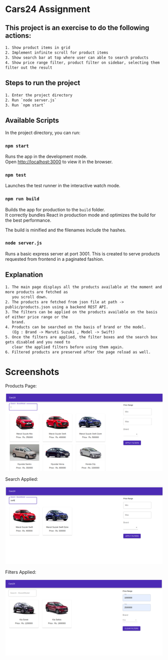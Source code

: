 # Cars24 Assignment

## This project is an exercise to do the following actions:

	1. Show product items in grid 
	2. Implement infinite scroll for product items
	3. Show search bar at top where user can able to search products
	4. Show price range filter, product filter on sidebar, selecting them filter out the result

## Steps to run the project
	
	1. Enter the project directory
	2. Run `node server.js`
	3. Run `npm start`

## Available Scripts

In the project directory, you can run:

### `npm start`

Runs the app in the development mode.\
Open [http://localhost:3000](http://localhost:3000) to view it in the browser.

### `npm test`

Launches the test runner in the interactive watch mode.

### `npm run build`

Builds the app for production to the `build` folder.\
It correctly bundles React in production mode and optimizes the build for the best performance.

The build is minified and the filenames include the hashes.

### `node server.js`

Runs a basic express server at port 3001. This is created to serve products requested from frontend in a paginated fashion.

## Explanation

	1. The main page displays all the products available at the moment and more products are fetched as 
	   you scroll down.
	2. The products are fetched from json file at path -> public/products.json using a backend REST API.
	3. The filters can be applied on the products available on the basis of either price range or the 
	   brand.
	4. Products can be searched on the basis of brand or the model.
	   (Eg : Brand -> Maruti Suzuki , Model -> Swift)
	5. Once the filters are applied, the filter boxes and the search box gets disabled and you need to 
	   clear the applied filters before using them again.
	6. Filtered products are preserved after the page reload as well.


# Screenshots

Products Page:

![](screenshots/Mainpage.png)

Search Applied:

![](screenshots/Search_products.png)

Filters Applied:

![](screenshots/Filtered_products.png)